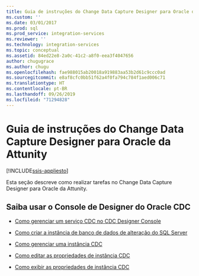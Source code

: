 ```yaml
---
title: Guia de instruções do Change Data Capture Designer para Oracle da Attunity | Microsoft Docs
ms.custom: ''
ms.date: 03/01/2017
ms.prod: sql
ms.prod_service: integration-services
ms.reviewer: ''
ms.technology: integration-services
ms.topic: conceptual
ms.assetid: 84ed22e8-2a0c-41c2-a8f0-eea3f4047656
author: chugugrace
ms.author: chugu
ms.openlocfilehash: fae988015ab20018a919883aa53b2d61c9ccc0ad
ms.sourcegitcommit: e8af8cfc0bb51f62a4f0fa794c784f1aed006c71
ms.translationtype: HT
ms.contentlocale: pt-BR
ms.lasthandoff: 09/26/2019
ms.locfileid: "71294828"
---
```

# <a name="change-data-capture-designer-for-oracle-by-attunity-how-to-guide"></a>Guia de instruções do Change Data Capture Designer para Oracle da Attunity

[!INCLUDE[ssis-appliesto](../../includes/ssis-appliesto-ssvrpluslinux-asdb-asdw-xxx.md)]


  Esta seção descreve como realizar tarefas no Change Data Capture Designer para Oracle da Attunity.  
  
## <a name="learn-how-to-use-the-oracle-cdc-designer-console"></a>Saiba usar o Console de Designer do Oracle CDC  
  
-   [Como gerenciar um serviço CDC no CDC Designer Console](../../integration-services/change-data-capture/how-to-manage-a-cdc-service-from-the-cdc-designer-console.md)  
  
-   [Como criar a instância de banco de dados de alteração do SQL Server](../../integration-services/change-data-capture/how-to-create-the-sql-server-change-database-instance.md)  
  
-   [Como gerenciar uma instância CDC](../../integration-services/change-data-capture/how-to-manage-a-cdc-instance.md)  
  
-   [Como editar as propriedades de instância CDC](../../integration-services/change-data-capture/how-to-edit-the-cdc-instance-properties.md)  
  
-   [Como exibir as propriedades de instância CDC](../../integration-services/change-data-capture/how-to-view-the-cdc-instance-properties.md)  
  
  
